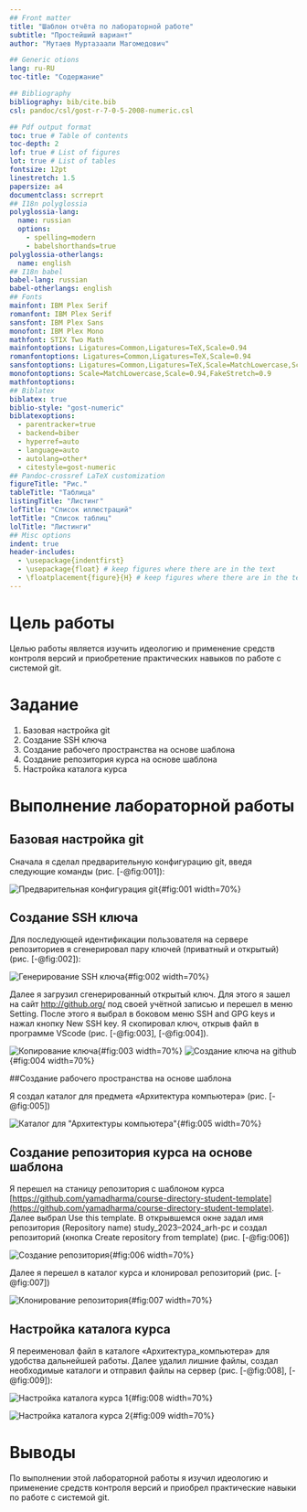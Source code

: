 ```yaml
---
## Front matter
title: "Шаблон отчёта по лабораторной работе"
subtitle: "Простейший вариант"
author: "Мутаев Муртазаали Магомедович"

## Generic otions
lang: ru-RU
toc-title: "Содержание"

## Bibliography
bibliography: bib/cite.bib
csl: pandoc/csl/gost-r-7-0-5-2008-numeric.csl

## Pdf output format
toc: true # Table of contents
toc-depth: 2
lof: true # List of figures
lot: true # List of tables
fontsize: 12pt
linestretch: 1.5
papersize: a4
documentclass: scrreprt
## I18n polyglossia
polyglossia-lang:
  name: russian
  options:
	- spelling=modern
	- babelshorthands=true
polyglossia-otherlangs:
  name: english
## I18n babel
babel-lang: russian
babel-otherlangs: english
## Fonts
mainfont: IBM Plex Serif
romanfont: IBM Plex Serif
sansfont: IBM Plex Sans
monofont: IBM Plex Mono
mathfont: STIX Two Math
mainfontoptions: Ligatures=Common,Ligatures=TeX,Scale=0.94
romanfontoptions: Ligatures=Common,Ligatures=TeX,Scale=0.94
sansfontoptions: Ligatures=Common,Ligatures=TeX,Scale=MatchLowercase,Scale=0.94
monofontoptions: Scale=MatchLowercase,Scale=0.94,FakeStretch=0.9
mathfontoptions:
## Biblatex
biblatex: true
biblio-style: "gost-numeric"
biblatexoptions:
  - parentracker=true
  - backend=biber
  - hyperref=auto
  - language=auto
  - autolang=other*
  - citestyle=gost-numeric
## Pandoc-crossref LaTeX customization
figureTitle: "Рис."
tableTitle: "Таблица"
listingTitle: "Листинг"
lofTitle: "Список иллюстраций"
lotTitle: "Список таблиц"
lolTitle: "Листинги"
## Misc options
indent: true
header-includes:
  - \usepackage{indentfirst}
  - \usepackage{float} # keep figures where there are in the text
  - \floatplacement{figure}{H} # keep figures where there are in the text
---
```


# Цель работы

Целью работы является изучить идеологию и применение средств
контроля версий и приобретение практических навыков по работе с системой
git.

# Задание

1. Базовая настройка git
1. Создание SSH ключа
1. Создание рабочего пространства на основе шаблона
1. Создание репозитория курса на основе шаблона
1. Настройка каталога курса

# Выполнение лабораторной работы

## Базовая настройка git

Сначала я сделал предварительную конфигурацию git, введя следующие команды (рис. [-@fig:001]):

![Предварительная конфигурация git](image/1.jpg){#fig:001 width=70%}

## Создание SSH ключа

Для последующей идентификации пользователя на сервере репозиториев я сгенерировал пару ключей (приватный и открытый) (рис. [-@fig:002]):

![Генерирование SSH ключа](image/2.jpg){#fig:002 width=70%}

Далее я загрузил сгенерированный открытый ключ. Для этого я зашел на сайт http://github.org/ под своей учётной записью и перешел в меню Setting. После этого я выбрал в боковом меню SSH and GPG keys и нажал кнопку New SSH key. Я скопировал ключ, открыв файл в программе VScode (рис. [-@fig:003], [-@fig:004]).

![Копирование ключа](image/3.jpg){#fig:003 width=70%}
![Создание ключа на github](image/4.jpg){#fig:004 width=70%}

##Создание рабочего пространства на основе шаблона

Я создал каталог для предмета «Архитектура компьютера» (рис. [-@fig:005])

![Каталог для "Архитектуры компьютера"](image/5.jpg){#fig:005 width=70%}

## Создание репозитория курса на основе шаблона

Я перешел на станицу репозитория с шаблоном курса [https://github.com/yamadharma/course-directory-student-template](https://github.com/yamadharma/course-directory-student-template). Далее выбрал Use this template. В открывшемся окне задал имя репозитория (Repository name) study_2023–2024_arh-pc и создал репозиторий (кнопка Create repository from template) (рис. [-@fig:006])

![Создание репозитория](image/6.jpg){#fig:006 width=70%}

Далее я перешел в каталог курса и клонировал репозиторий (рис. [-@fig:007])

![Клонирование репозитория](image/7.jpg){#fig:007 width=70%}

## Настройка каталога курса

Я переименовал файл в каталоге «Архитектура_компьютера» для удобства дальнейшей работы. Далее удалил лишние файлы, создал необходимые каталоги и отправил файлы на сервер (рис. [-@fig:008], [-@fig:009]):

![Настройка каталога курса 1](image/8.jpg){#fig:008 width=70%}

![Настройка каталога курса 2](image/9.jpg){#fig:009 width=70%}

# Выводы

По выполнении этой лабораторной работы я изучил идеологию и применение средств контроля версий и приобрел практические навыки по работе с системой git.
